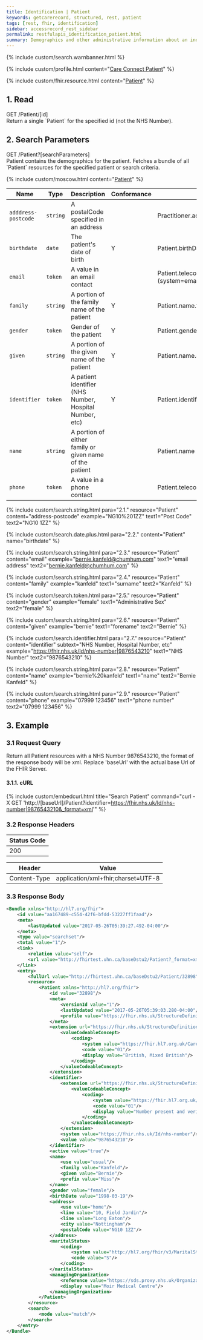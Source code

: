 ```yaml
---
title: Identification | Patient
keywords: getcarerecord, structured, rest, patient
tags: [rest, fhir, identification]
sidebar: accessrecord_rest_sidebar
permalink: restfulapis_identification_patient.html
summary: Demographics and other administrative information about an individual or animal receiving care or other health-related services.
---
```


{% include custom/search.warnbanner.html %}

{% include custom/profile.html content="[Care Connect Patient](http://www.interopen.org/candidate-profiles/care-connect/CareConnect-Patient-1.html)" %}

{% include custom/fhir.resource.html content="[Patient](https://www.hl7.org/fhir/DSTU2/patient.html#search)" %}

## 1. Read ##

<div markdown="span" class="alert alert-success" role="alert">
GET /Patient/[id]</div>
Return a single `Patient` for the specified id (not the NHS Number).

## 2. Search Parameters ##

<div markdown="span" class="alert alert-success" role="alert">
GET /Patient?[searchParameters]</div>
Patient contains the demographics for the patient. Fetches a bundle of all `Patient` resources for the specified patient or search criteria.

{% include custom/moscow.html content="[Patient](https://www.hl7.org/fhir/DSTU2/patient.html#search)" %}

| Name | Type | Description | Conformance | Path |
|------|------|-------------|-------|------|
| `adddress-postcode` | `string` | A postalCode specified in an address |  | Practitioner.address.postalCode |
| `birthdate` | `date` | The patient's date of birth | Y | Patient.birthDate |
| `email` | `token` | A value in an email contact |  | Patient.telecom <br>(system=email) |
| `family` | `string` | A portion of the family name of the patient | Y | Patient.name.family |
| `gender` | `token` | Gender of the patient | Y | Patient.gender |
| `given` | `string` | A portion of the given name of the patient | Y | Patient.name.given |
| `identifier` | `token` | A patient identifier (NHS Number, Hospital Number, etc) | Y | Patient.identifier |
| `name` | `string` | A portion of either family or given name of the patient | | 	Patient.name |
| `phone` | `token` | A value in a phone contact | | Patient.telecom(system=phone) |


<!--
| `address` | `string` | An address in any kind of address/part of the patient |  | Practitioner.address |
| `careprovider` | `reference` | Patient's nominated GP | | Patient.careProvider <br>(Practitioner) |
| `organization` | `reference` | The practice at which this person is a patient | | Patient.managingOrganization <br>(Organization) |
| `telecom` | `token` | The value in any kind of telecom details of the patient |  | Patient.telecom |
-->

{% include custom/search.string.html para="2.1." resource="Patient" content="address-postcode"  example="NG10%201ZZ" text1="Post Code" text2="NG10 1ZZ" %}

{% include custom/search.date.plus.html para="2.2." content="Patient" name="birthdate" %}

{% include custom/search.string.html para="2.3." resource="Patient" content="email"  example="bernie.kanfeld@chumhum.com" text1="email address" text2="bernie.kanfeld@chumhum.com" %}

{% include custom/search.string.html para="2.4." resource="Patient" content="family"  example="kanfeld" text1="surname" text2="Kanfeld" %}

{% include custom/search.token.html para="2.5." resource="Patient" content="gender"  example="female" text1="Administrative Sex" text2="female" %}

{% include custom/search.string.html para="2.6." resource="Patient" content="given"  example="bernie" text1="forename" text2="Bernie" %}

{% include custom/search.identifier.html para="2.7." resource="Patient" content="identifier" subtext="NHS Number, Hospital Number, etc" example="https://fhir.nhs.uk/Id/nhs-number|9876543210" text1="NHS Number" text2="9876543210" %}

{% include custom/search.string.html para="2.8." resource="Patient" content="name"  example="bernie%20kanfeld" text1="name" text2="Bernie Kanfeld" %}

{% include custom/search.string.html para="2.9." resource="Patient" content="phone"  example="07999 123456" text1="phone number" text2="07999 123456" %}

## 3. Example ##

### 3.1 Request Query ###
Return all Patient resources with a NHS Number 9876543210, the format of the response body will be xml. Replace 'baseUrl' with the actual base Url of the FHIR Server.

#### 3.1.1. cURL ####

{% include custom/embedcurl.html title="Search Patient" command="curl -X GET  'http://[baseUrl]/Patient?identifier=https://fhir.nhs.uk/Id/nhs-number|9876543210&_format=xml'" %}

### 3.2 Response Headers ###

| Status Code |
|----------------|
|200 |

| Header | Value |
|-----------------|---------|
| Content-Type  | application/xml+fhir;charset=UTF-8 |

### 3.3 Response Body ###

```xml
<Bundle xmlns="http://hl7.org/fhir">
    <id value="aa167489-c554-42f6-bfdd-53227ff1faad"/>
    <meta>
        <lastUpdated value="2017-05-26T05:39:27.492-04:00"/>
    </meta>
    <type value="searchset"/>
    <total value="1"/>
    <link>
        <relation value="self"/>
        <url value="http://fhirtest.uhn.ca/baseDstu2/Patient?_format=xml&amp;identifier=https%3A%2F%2Ffhir.nhs.uk%2FId%2Fnhs-number%7C9876543210"/>
    </link>
    <entry>
        <fullUrl value="http://fhirtest.uhn.ca/baseDstu2/Patient/32898"/>
        <resource>
            <Patient xmlns="http://hl7.org/fhir">
                <id value="32898"/>
                <meta>
                    <versionId value="1"/>
                    <lastUpdated value="2017-05-26T05:39:03.280-04:00"/>
                    <profile value="https://fhir.nhs.uk/StructureDefinition/CareConnect-Patient-1"/>
                </meta>
                <extension url="https://fhir.nhs.uk/StructureDefinition/Extension-CareConnect-EthnicCategory-1">
                    <valueCodeableConcept>
                        <coding>
                            <system value="https://fhir.hl7.org.uk/CareConnect-EthnicCategory-1"/>
                            <code value="01"/>
                            <display value="British, Mixed British"/>
                        </coding>
                    </valueCodeableConcept>
                </extension>
                <identifier>
                    <extension url="https://fhir.nhs.uk/StructureDefinition/Extension-CareConnect-NHSNumberVerificationStatus-1">
                        <valueCodeableConcept>
                            <coding>
                                <system value="https://fhir.hl7.org.uk/CareConnect-NHSNumberVerificationStatus-1"/>
                                <code value="01"/>
                                <display value="Number present and verified"/>
                            </coding>
                        </valueCodeableConcept>
                    </extension>
                    <system value="https://fhir.nhs.uk/Id/nhs-number"/>
                    <value value="9876543210"/>
                </identifier>
                <active value="true"/>
                <name>
                    <use value="usual"/>
                    <family value="Kanfeld"/>
                    <given value="Bernie"/>
                    <prefix value="Miss"/>
                </name>
                <gender value="female"/>
                <birthDate value="1998-03-19"/>
                <address>
                    <use value="home"/>
                    <line value="10, Field Jardin"/>
                    <line value="Long Eaton"/>
                    <city value="Nottingham"/>
                    <postalCode value="NG10 1ZZ"/>
                </address>
                <maritalStatus>
                    <coding>
                        <system value="http://hl7.org/fhir/v3/MaritalStatus"/>
                        <code value="S"/>
                    </coding>
                </maritalStatus>
                <managingOrganization>
                    <reference value="https://sds.proxy.nhs.uk/Organization/C81010"/>
                    <display value="Moir Medical Centre"/>
                </managingOrganization>
            </Patient>
        </resource>
        <search>
            <mode value="match"/>
        </search>
    </entry>
</Bundle>
```
